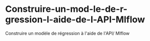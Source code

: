 # Construire-un-mod-le-de-r-gression-l-aide-de-l-API-Mlflow
Construire un modèle de régression à l'aide de l'API/ Mlflow
